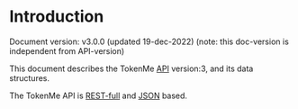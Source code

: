 # Introduction

Document version: <span class="mono"> v3.0.0 </span> (updated 19-dec-2022) (note: this doc-version is independent from API-version)

This document describes the TokenMe [API](https://en.wikipedia.org/wiki/API) version:3, and its data structures.

The TokenMe API is [REST-full](https://en.wikipedia.org/wiki/Representational_state_transfer) and [JSON](https://en.wikipedia.org/wiki/JSON) based.
